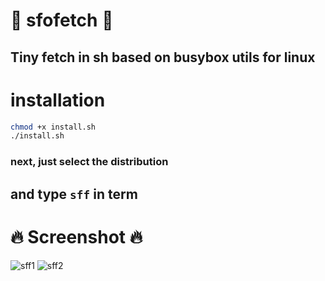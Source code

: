 # :space_invader: sfofetch :space_invader:
## Tiny fetch in sh based on busybox utils for linux
# installation
```bash
chmod +x install.sh
./install.sh
```
### next, just select the distribution
## and type ``sff`` in term

# :fire: Screenshot :fire:
![sff1](https://media.discordapp.net/attachments/955362477137362954/957448714157445190/2022-03-27_04-18.png?raw=true)
![sff2](https://cdn.discordapp.com/attachments/955362477137362954/957696740235022366/2022-03-27_20-44.png?raw=true)
